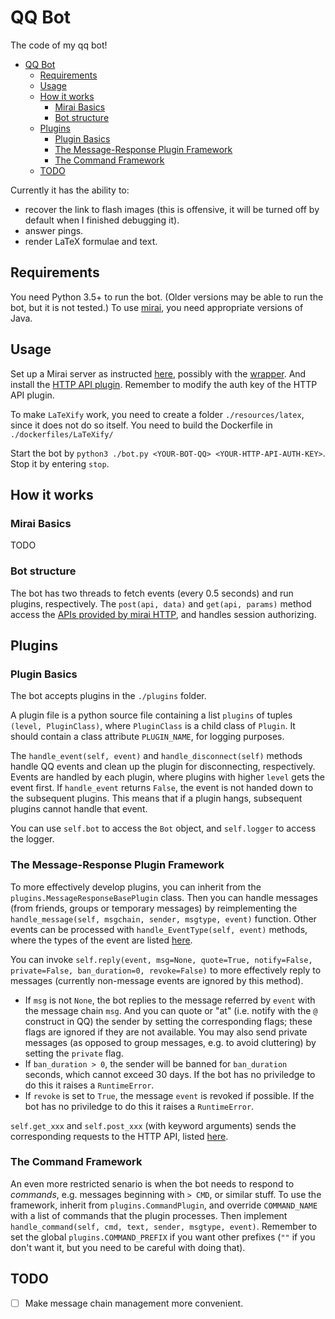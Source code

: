 # QQ Bot

The code of my qq bot!

- [QQ Bot](#qq-bot)
  - [Requirements](#requirements)
  - [Usage](#usage)
  - [How it works](#how-it-works)
    - [Mirai Basics](#mirai-basics)
    - [Bot structure](#bot-structure)
  - [Plugins](#plugins)
    - [Plugin Basics](#plugin-basics)
    - [The Message-Response Plugin Framework](#the-message-response-plugin-framework)
    - [The Command Framework](#the-command-framework)
  - [TODO](#todo)

Currently it has the ability to:
- recover the link to flash images (this is offensive, it will be turned off by default when I finished debugging it).
- answer pings.
- render LaTeX formulae and text.

## Requirements

You need Python 3.5+ to run the bot. (Older versions may be able to run the bot, but it is not tested.) To use [mirai](https://github.com/mamoe/mirai), you need appropriate versions of Java.

## Usage

Set up a Mirai server as instructed [here](https://github.com/mamoe/mirai), possibly with the [wrapper](https://github.com/mamoe/mirai-console-wrapper). And install the [HTTP API plugin](https://github.com/mamoe/mirai-api-http). Remember to modify the auth key of the HTTP API plugin.

To make `LaTeXify` work, you need to create a folder `./resources/latex`, since it does not do so itself. You need to build the Dockerfile in `./dockerfiles/LaTeXify/`

Start the bot by `python3 ./bot.py <YOUR-BOT-QQ> <YOUR-HTTP-API-AUTH-KEY>`. Stop it by entering `stop`.

## How it works

### Mirai Basics

TODO

### Bot structure

The bot has two threads to fetch events (every 0.5 seconds) and run plugins, respectively. The `post(api, data)` and `get(api, params)` method access the [APIs provided by mirai HTTP](https://github.com/mamoe/mirai-api-http), and handles session authorizing.

## Plugins

### Plugin Basics

The bot accepts plugins in the `./plugins` folder.

A plugin file is a python source file containing a list `plugins` of tuples `(level, PluginClass)`, where `PluginClass` is a child class of `Plugin`. It should contain a class attribute `PLUGIN_NAME`, for logging purposes.

The `handle_event(self, event)` and `handle_disconnect(self)` methods handle QQ events and clean up the plugin for disconnecting, respectively. Events are handled by each plugin, where plugins with higher `level` gets the event first. If `handle_event` returns `False`, the event is not handed down to the subsequent plugins. This means that if a plugin hangs, subsequent plugins cannot handle that event.

You can use `self.bot` to access the `Bot` object, and `self.logger` to access the logger.

### The Message-Response Plugin Framework

To more effectively develop plugins, you can inherit from the `plugins.MessageResponseBasePlugin` class. Then you can handle messages (from friends, groups or temporary messages) by reimplementing the `handle_message(self, msgchain, sender, msgtype, event)` function. Other events can be processed with `handle_EventType(self, event)` methods, where the types of the event are listed [here](https://github.com/mamoe/mirai-api-http/blob/master/EventType.md).

You can invoke `self.reply(event, msg=None, quote=True, notify=False, private=False, ban_duration=0, revoke=False)` to more effectively reply to messages (currently non-message events are ignored by this method).
- If `msg` is not `None`, the bot replies to the message referred by `event` with the message chain `msg`. And you can quote or "at" (i.e. notify with the `@` construct in QQ) the sender by setting the corresponding flags; these flags are ignored if they are not available. You may also send private messages (as opposed to group messages, e.g. to avoid cluttering) by setting the `private` flag.
- If `ban_duration > 0`, the sender will be banned for `ban_duration` seconds, which cannot exceed 30 days. If the bot has no priviledge to do this it raises a `RuntimeError`.
- If `revoke` is set to `True`, the message `event` is revoked if possible. If the bot has no priviledge to do this it raises a `RuntimeError`.

`self.get_xxx` and `self.post_xxx` (with keyword arguments) sends the corresponding requests to the HTTP API, listed [here](https://github.com/mamoe/mirai-api-http).

### The Command Framework

An even more restricted senario is when the bot needs to respond to _commands_, e.g. messages beginning with `> CMD`, or similar stuff. To use the framework, inherit from `plugins.CommandPlugin`, and override `COMMAND_NAME` with a list of commands that the plugin processes. Then implement `handle_command(self, cmd, text, sender, msgtype, event)`. Remember to set the global `plugins.COMMAND_PREFIX` if you want other prefixes (`""` if you don't want it, but you need to be careful with doing that).

## TODO

 - [ ] Make message chain management more convenient.
